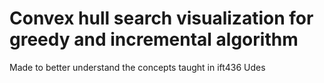 # Convex hull search visualization for greedy and incremental algorithm
Made to better understand the concepts taught in ift436 Udes

